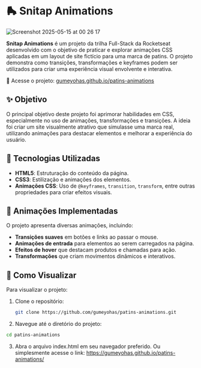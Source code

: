 # 🛼 Snitap Animations
![Screenshot 2025-05-15 at 00 26 17](https://github.com/user-attachments/assets/2f3cf51b-34ad-441d-b7b5-7e898592b65a)

**Snitap Animations** é um projeto da trilha Full-Stack da Rocketseat desenvolvido com o objetivo de praticar e explorar animações CSS aplicadas em um layout de site fictício para uma marca de patins. O projeto demonstra como transições, transformações e keyframes podem ser utilizados para criar uma experiência visual envolvente e interativa.

🔗 Acesse o projeto: [gumeyohas.github.io/patins-animations](https://gumeyohas.github.io/patins-animations/)

## ✨ Objetivo

O principal objetivo deste projeto foi aprimorar habilidades em CSS, especialmente no uso de animações, transformações e transições. A ideia foi criar um site visualmente atrativo que simulasse uma marca real, utilizando animações para destacar elementos e melhorar a experiência do usuário.

## 🎨 Tecnologias Utilizadas

- **HTML5**: Estruturação do conteúdo da página.
- **CSS3**: Estilização e animações dos elementos.
- **Animações CSS**: Uso de `@keyframes`, `transition`, `transform`, entre outras propriedades para criar efeitos visuais.

## 🧩 Animações Implementadas

O projeto apresenta diversas animações, incluindo:

- **Transições suaves** em botões e links ao passar o mouse.
- **Animações de entrada** para elementos ao serem carregados na página.
- **Efeitos de hover** que destacam produtos e chamadas para ação.
- **Transformações** que criam movimentos dinâmicos e interativos.

## 🚀 Como Visualizar

Para visualizar o projeto:

1. Clone o repositório:
   ```bash
   git clone https://github.com/gumeyohas/patins-animations.git
   ```
2. Navegue até o diretório do projeto:
```bash
cd patins-animations
```
3. Abra o arquivo index.html em seu navegador preferido.
Ou simplesmente acesse o link: https://gumeyohas.github.io/patins-animations/

